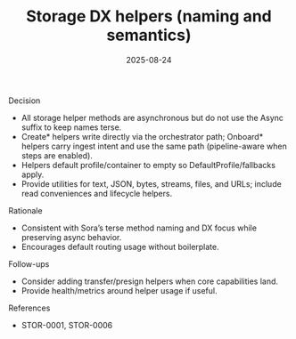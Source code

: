 ﻿---
id: STOR-0007
slug: STOR-0007-storage-dx-helpers
domain: storage
status: accepted
date: 2025-08-24
title: Storage DX helpers (naming and semantics)
---

Decision

- All storage helper methods are asynchronous but do not use the Async suffix to keep names terse.
- Create* helpers write directly via the orchestrator path; Onboard* helpers carry ingest intent and use the same path (pipeline-aware when steps are enabled).
- Helpers default profile/container to empty so DefaultProfile/fallbacks apply.
- Provide utilities for text, JSON, bytes, streams, files, and URLs; include read conveniences and lifecycle helpers.

Rationale

- Consistent with Sora’s terse method naming and DX focus while preserving async behavior.
- Encourages default routing usage without boilerplate.

Follow-ups

- Consider adding transfer/presign helpers when core capabilities land.
- Provide health/metrics around helper usage if useful.

References

- STOR-0001, STOR-0006
